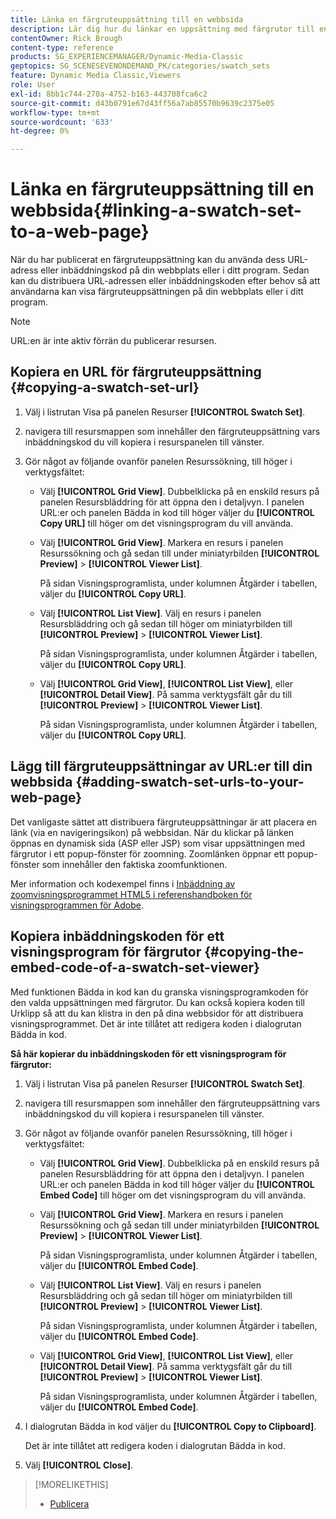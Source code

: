 ```yaml
---
title: Länka en färgruteuppsättning till en webbsida
description: Lär dig hur du länkar en uppsättning med färgrutor till en webbsida i Adobe Dynamic Media Classic.
contentOwner: Rick Brough
content-type: reference
products: SG_EXPERIENCEMANAGER/Dynamic-Media-Classic
geptopics: SG_SCENESEVENONDEMAND_PK/categories/swatch_sets
feature: Dynamic Media Classic,Viewers
role: User
exl-id: 8bb1c744-270a-4752-b163-443708fca6c2
source-git-commit: d43b0791e67d43ff56a7ab85570b9639c2375e05
workflow-type: tm+mt
source-wordcount: '633'
ht-degree: 0%

---
```


# Länka en färgruteuppsättning till en webbsida{#linking-a-swatch-set-to-a-web-page}

När du har publicerat en färgruteuppsättning kan du använda dess URL-adress eller inbäddningskod på din webbplats eller i ditt program. Sedan kan du distribuera URL-adressen eller inbäddningskoden efter behov så att användarna kan visa färgruteuppsättningen på din webbplats eller i ditt program.

>[!NOTE]
>
>URL:en är inte aktiv förrän du publicerar resursen.

## Kopiera en URL för färgruteuppsättning {#copying-a-swatch-set-url}

1. Välj i listrutan Visa på panelen Resurser **[!UICONTROL Swatch Set]**.
1. navigera till resursmappen som innehåller den färgruteuppsättning vars inbäddningskod du vill kopiera i resurspanelen till vänster.
1. Gör något av följande ovanför panelen Resurssökning, till höger i verktygsfältet:

   * Välj **[!UICONTROL Grid View]**. Dubbelklicka på en enskild resurs på panelen Resursbläddring för att öppna den i detaljvyn. I panelen URL:er och panelen Bädda in kod till höger väljer du **[!UICONTROL Copy URL]** till höger om det visningsprogram du vill använda.
   * Välj **[!UICONTROL Grid View]**. Markera en resurs i panelen Resurssökning och gå sedan till under miniatyrbilden **[!UICONTROL Preview]** > **[!UICONTROL Viewer List]**.

      På sidan Visningsprogramlista, under kolumnen Åtgärder i tabellen, väljer du **[!UICONTROL Copy URL]**.

   * Välj **[!UICONTROL List View]**. Välj en resurs i panelen Resursbläddring och gå sedan till höger om miniatyrbilden till **[!UICONTROL Preview]** > **[!UICONTROL Viewer List]**.

      På sidan Visningsprogramlista, under kolumnen Åtgärder i tabellen, väljer du **[!UICONTROL Copy URL]**.

   * Välj **[!UICONTROL Grid View]**, **[!UICONTROL List View]**, eller **[!UICONTROL Detail View]**. På samma verktygsfält går du till **[!UICONTROL Preview]** > **[!UICONTROL Viewer List]**.

      På sidan Visningsprogramlista, under kolumnen Åtgärder i tabellen, väljer du **[!UICONTROL Copy URL]**.

## Lägg till färgruteuppsättningar av URL:er till din webbsida {#adding-swatch-set-urls-to-your-web-page}

Det vanligaste sättet att distribuera färgruteuppsättningar är att placera en länk (via en navigeringsikon) på webbsidan. När du klickar på länken öppnas en dynamisk sida (ASP eller JSP) som visar uppsättningen med färgrutor i ett popup-fönster för zoomning. Zoomlänken öppnar ett popup-fönster som innehåller den faktiska zoomfunktionen.

Mer information och kodexempel finns i [Inbäddning av zoomvisningsprogrammet HTML5 i referenshandboken för visningsprogrammen för Adobe](https://experienceleague.adobe.com/docs/dynamic-media-developer-resources/library/viewers-aem-assets-dmc/zoom/c-html5-20-zoom-viewer-about.html#section-e1c3106f5b3e445d9b95be337c2f94e2).

## Kopiera inbäddningskoden för ett visningsprogram för färgrutor {#copying-the-embed-code-of-a-swatch-set-viewer}

Med funktionen Bädda in kod kan du granska visningsprogramkoden för den valda uppsättningen med färgrutor. Du kan också kopiera koden till Urklipp så att du kan klistra in den på dina webbsidor för att distribuera visningsprogrammet. Det är inte tillåtet att redigera koden i dialogrutan Bädda in kod.

**Så här kopierar du inbäddningskoden för ett visningsprogram för färgrutor:**

1. Välj i listrutan Visa på panelen Resurser **[!UICONTROL Swatch Set]**.
1. navigera till resursmappen som innehåller den färgruteuppsättning vars inbäddningskod du vill kopiera i resurspanelen till vänster.
1. Gör något av följande ovanför panelen Resurssökning, till höger i verktygsfältet:

   * Välj **[!UICONTROL Grid View]**. Dubbelklicka på en enskild resurs på panelen Resursbläddring för att öppna den i detaljvyn. I panelen URL:er och panelen Bädda in kod till höger väljer du **[!UICONTROL Embed Code]** till höger om det visningsprogram du vill använda.
   * Välj **[!UICONTROL Grid View]**. Markera en resurs i panelen Resurssökning och gå sedan till under miniatyrbilden **[!UICONTROL Preview]** > **[!UICONTROL Viewer List]**.

      På sidan Visningsprogramlista, under kolumnen Åtgärder i tabellen, väljer du **[!UICONTROL Embed Code]**.

   * Välj **[!UICONTROL List View]**. Välj en resurs i panelen Resursbläddring och gå sedan till höger om miniatyrbilden till **[!UICONTROL Preview]** > **[!UICONTROL Viewer List]**.

      På sidan Visningsprogramlista, under kolumnen Åtgärder i tabellen, väljer du **[!UICONTROL Embed Code]**.

   * Välj **[!UICONTROL Grid View]**, **[!UICONTROL List View]**, eller **[!UICONTROL Detail View]**. På samma verktygsfält går du till **[!UICONTROL Preview]** > **[!UICONTROL Viewer List]**.

      På sidan Visningsprogramlista, under kolumnen Åtgärder i tabellen, väljer du **[!UICONTROL Embed Code]**.

1. I dialogrutan Bädda in kod väljer du **[!UICONTROL Copy to Clipboard]**.

   Det är inte tillåtet att redigera koden i dialogrutan Bädda in kod.

1. Välj **[!UICONTROL Close]**.

>[!MORELIKETHIS]
>
>* [Publicera](publishing-files.md#publishing_files)

